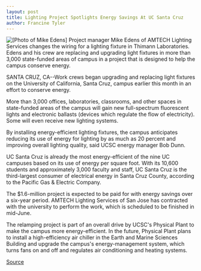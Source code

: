 ```yaml
---
layout: post
title: Lighting Project Spotlights Energy Savings At UC Santa Cruz
author: Francine Tyler
---
```


![\[Photo of Mike Edens\]][1] Project manager Mike Edens of AMTECH Lighting Services changes the wiring for a lighting fixture in Thimann Laboratories. Edens and his crew are replacing and upgrading light fixtures in more than 3,000 state-funded areas of campus in a project that is designed to help the campus conserve energy.

SANTA CRUZ, CA--Work crews began upgrading and replacing light fixtures  on the University of California, Santa Cruz, campus earlier this month in an  effort to conserve energy.

More than 3,000 offices, laboratories, classrooms, and other spaces in  state-funded areas of the campus will gain new full-spectrum fluorescent  lights and electronic ballasts (devices which regulate the flow of  electricity). Some will even receive new lighting systems.

By installing energy-efficient lighting fixtures, the campus  anticipates reducing its use of energy for lighting by as much as 20 percent  and improving overall lighting quality, said UCSC energy manager Bob Dunn.

UC Santa Cruz is already the most energy-efficient of the nine UC  campuses based on its use of energy per square foot. With its 10,600  students and approximately 3,000 faculty and staff, UC Santa Cruz is the  third-largest consumer of electrical energy in Santa Cruz County, according  to the Pacific Gas & Electric Company.

The $1.6-million project is expected to be paid for with energy  savings over a six-year period. AMTECH Lighting Services of San Jose has  contracted with the university to perform the work, which is scheduled to  be finished in mid-June.

The relamping project is part of an overall drive by UCSC's Physical  Plant to make the campus more energy-efficient. In the future, Physical  Plant plans to install a high-efficiency air chiller in the Earth and Marine  Sciences Building and upgrade the campus's energy-management system,  which turns fans on and off and regulates air conditioning and heating  systems.

[1]: http://www1.ucsc.edu/oncampus/art/light.98-01-19.gif

[Source](http://www1.ucsc.edu/news_events/press_releases/archive/97-98/01-98/012098-Lighting_retrofit_y.html "Permalink to 012098-Lighting_retrofit_y")
